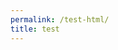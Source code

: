 ```yaml
---
permalink: /test-html/
title: test
---
```


<div data-iframe-width="150" data-iframe-height="270" data-share-badge-id="276bcffb-79ac-4a8f-ae48-9364a9ec961d" data-share-badge-host="https://www.youracclaim.com"></div><script type="text/javascript" async src="//cdn.youracclaim.com/assets/utilities/embed.js"></script>